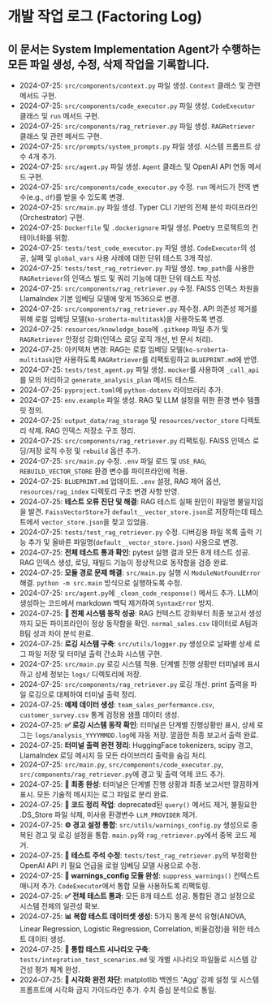 # 개발 작업 로그 (Factoring Log)

이 문서는 System Implementation Agent가 수행하는 모든 파일 생성, 수정, 삭제 작업을 기록합니다.
---
- 2024-07-25: `src/components/context.py` 파일 생성. `Context` 클래스 및 관련 메서드 구현.
- 2024-07-25: `src/components/code_executor.py` 파일 생성. `CodeExecutor` 클래스 및 `run` 메서드 구현.
- 2024-07-25: `src/components/rag_retriever.py` 파일 생성. `RAGRetriever` 클래스 및 관련 메서드 구현.
- 2024-07-25: `src/prompts/system_prompts.py` 파일 생성. 시스템 프롬프트 상수 4개 추가.
- 2024-07-25: `src/agent.py` 파일 생성. `Agent` 클래스 및 OpenAI API 연동 메서드 구현.
- 2024-07-25: `src/components/code_executor.py` 수정. `run` 메서드가 전역 변수(e.g., `df`)를 받을 수 있도록 변경.
- 2024-07-25: `src/main.py` 파일 생성. Typer CLI 기반의 전체 분석 파이프라인(Orchestrator) 구현.
- 2024-07-25: `Dockerfile` 및 `.dockerignore` 파일 생성. Poetry 프로젝트의 컨테이너화를 위함.
- 2024-07-25: `tests/test_code_executor.py` 파일 생성. `CodeExecutor`의 성공, 실패 및 `global_vars` 사용 사례에 대한 단위 테스트 3개 작성.
- 2024-07-25: `tests/test_rag_retriever.py` 파일 생성. `tmp_path`를 사용한 `RAGRetriever`의 인덱스 빌드 및 쿼리 기능에 대한 단위 테스트 작성.
- 2024-07-25: `src/components/rag_retriever.py` 수정. FAISS 인덱스 차원을 LlamaIndex 기본 임베딩 모델에 맞게 1536으로 변경.
- 2024-07-25: `src/components/rag_retriever.py` 재수정. API 의존성 제거를 위해 로컬 임베딩 모델(`ko-sroberta-multitask`)을 사용하도록 변경.
- 2024-07-25: `resources/knowledge_base`에 `.gitkeep` 파일 추가 및 `RAGRetriever` 안정성 강화(인덱스 로딩 로직 개선, 빈 문서 처리).
- 2024-07-25: 아키텍처 변경: RAG는 로컬 임베딩 모델(`ko-sroberta-multitask`)만 사용하도록 `RAGRetriever`를 리팩토링하고 `BLUEPRINT.md`에 반영.
- 2024-07-25: `tests/test_agent.py` 파일 생성. `mocker`를 사용하여 `_call_api`를 모의 처리하고 `generate_analysis_plan` 메서드 테스트.
- 2024-07-25: `pyproject.toml`에 `python-dotenv` 라이브러리 추가.
- 2024-07-25: `env.example` 파일 생성. RAG 및 LLM 설정을 위한 환경 변수 템플릿 정의.
- 2024-07-25: `output_data/rag_storage` 및 `resources/vector_store` 디렉토리 삭제. RAG 인덱스 저장소 구조 정리.
- 2024-07-25: `src/components/rag_retriever.py` 리팩토링. FAISS 인덱스 로딩/저장 로직 수정 및 `rebuild` 옵션 추가.
- 2024-07-25: `src/main.py` 수정. `.env` 파일 로드 및 `USE_RAG`, `REBUILD_VECTOR_STORE` 환경 변수를 파이프라인에 적용.
- 2024-07-25: `BLUEPRINT.md` 업데이트. `.env` 설정, RAG 제어 옵션, `resources/rag_index` 디렉토리 구조 변경 사항 반영.
- 2024-07-25: **테스트 오류 진단 및 해결**: RAG 테스트 실패 원인이 파일명 불일치임을 발견. `FaissVectorStore`가 `default__vector_store.json`로 저장하는데 테스트에서 `vector_store.json`을 찾고 있었음. 
- 2024-07-25: `tests/test_rag_retriever.py` 수정. 디버깅용 파일 목록 출력 기능 추가 및 올바른 파일명(`default__vector_store.json`) 사용으로 변경.
- 2024-07-25: **전체 테스트 통과 확인**: pytest 실행 결과 모든 8개 테스트 성공. RAG 인덱스 생성, 로딩, 재빌드 기능이 정상적으로 동작함을 검증 완료.
- 2024-07-25: **모듈 경로 문제 해결**: `src/main.py` 실행 시 `ModuleNotFoundError` 해결. `python -m src.main` 방식으로 실행하도록 수정.
- 2024-07-25: `src/agent.py`에 `_clean_code_response()` 메서드 추가. LLM이 생성하는 코드에서 markdown 백틱 제거하여 `SyntaxError` 방지.
- 2024-07-25: **🎉 전체 시스템 동작 성공**: RAG 컨텍스트 강화부터 최종 보고서 생성까지 모든 파이프라인이 정상 동작함을 확인. `normal_sales.csv` 데이터로 A팀과 B팀 성과 차이 분석 완료.
- 2024-07-25: **로깅 시스템 구축**: `src/utils/logger.py` 생성으로 날짜별 상세 로그 파일 저장 및 터미널 출력 간소화 시스템 구현.
- 2024-07-25: `src/main.py` 로깅 시스템 적용. 단계별 진행 상황만 터미널에 표시하고 상세 정보는 `logs/` 디렉토리에 저장.
- 2024-07-25: `src/components/rag_retriever.py` 로깅 개선. print 출력을 파일 로깅으로 대체하여 터미널 출력 정리.
- 2024-07-25: **예제 데이터 생성**: `team_sales_performance.csv`, `customer_survey.csv` 통계 검정용 샘플 데이터 생성.
- 2024-07-25: **✅ 로깅 시스템 동작 확인**: 터미널은 단계별 진행상황만 표시, 상세 로그는 `logs/analysis_YYYYMMDD.log`에 자동 저장. 깔끔한 최종 보고서 출력 완료.
- 2024-07-25: **터미널 출력 완전 정리**: HuggingFace tokenizers, scipy 경고, LlamaIndex 로딩 메시지 등 모든 라이브러리 출력을 숨김 처리.
- 2024-07-25: `src/main.py`, `src/components/code_executor.py`, `src/components/rag_retriever.py`에 경고 및 출력 억제 코드 추가.
- 2024-07-25: **🎯 최종 완성**: 터미널은 단계별 진행 상황과 최종 보고서만 깔끔하게 표시. 모든 기술적 메시지는 로그 파일로 분리 완료.
- 2024-07-25: **🧹 코드 정리 작업**: deprecated된 `query()` 메서드 제거, 불필요한 .DS_Store 파일 삭제, 미사용 환경변수 `LLM_PROVIDER` 제거.
- 2024-07-25: **⚙️ 경고 설정 통합**: `src/utils/warnings_config.py` 생성으로 중복된 경고 및 로깅 설정을 통합. `main.py`와 `rag_retriever.py`에서 중복 코드 제거.
- 2024-07-25: **📝 테스트 주석 수정**: `tests/test_rag_retriever.py`의 부정확한 OpenAI API 키 필요 언급을 로컬 임베딩 모델 사용으로 수정.
- 2024-07-25: **🔧 warnings_config 모듈 완성**: `suppress_warnings()` 컨텍스트 매니저 추가. `CodeExecutor`에서 통합 모듈 사용하도록 리팩토링.
- 2024-07-25: **✅ 전체 테스트 통과**: 모든 8개 테스트 성공. 통합된 경고 설정으로 시스템 전체의 일관성 확보.
- 2024-07-25: **📊 복합 테스트 데이터셋 생성**: 5가지 통계 분석 유형(ANOVA, Linear Regression, Logistic Regression, Correlation, 비율검정)을 위한 테스트 데이터 생성.
- 2024-07-25: **🧪 통합 테스트 시나리오 구축**: `tests/integration_test_scenarios.md` 및 개별 시나리오 파일들로 시스템 강건성 평가 체계 완성.
- 2024-07-25: **🚫 시각화 완전 차단**: matplotlib 백엔드 'Agg' 강제 설정 및 시스템 프롬프트에 시각화 금지 가이드라인 추가. 수치 중심 분석으로 통일.